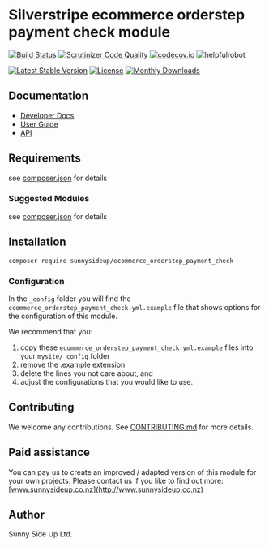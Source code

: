 # Silverstripe ecommerce orderstep payment check module
[![Build Status](https://travis-ci.org/sunnysideup/silverstripe-ecommerce_orderstep_payment_check.svg?branch=master)](https://travis-ci.org/sunnysideup/silverstripe-ecommerce_orderstep_payment_check)
[![Scrutinizer Code Quality](https://scrutinizer-ci.com/g/sunnysideup/silverstripe-ecommerce_orderstep_payment_check/badges/quality-score.png?b=master)](https://scrutinizer-ci.com/g/sunnysideup/silverstripe-ecommerce_orderstep_payment_check/?branch=master)
[![codecov.io](https://codecov.io/github/sunnysideup/silverstripe-ecommerce_orderstep_payment_check/coverage.svg?branch=master)](https://codecov.io/github/sunnysideup/silverstripe-ecommerce_orderstep_payment_check?branch=master)
![helpfulrobot](https://helpfulrobot.io/sunnysideup/ecommerce_orderstep_payment_check/badge)

[![Latest Stable Version](https://poser.pugx.org/sunnysideup/ecommerce_orderstep_payment_check/version)](https://packagist.org/packages/sunnysideup/ecommerce_orderstep_payment_check)
[![License](https://poser.pugx.org/sunnysideup/ecommerce_orderstep_payment_check/license)](https://packagist.org/packages/sunnysideup/ecommerce_orderstep_payment_check)
[![Monthly Downloads](https://poser.pugx.org/sunnysideup/ecommerce_orderstep_payment_check/d/monthly)](https://packagist.org/packages/sunnysideup/ecommerce_orderstep_payment_check)


## Documentation



 * [Developer Docs](docs/en/INDEX.md)
 * [User Guide](docs/en/userguide.md)
 * [API](http://ssmods.com/apis/ecommerce_orderstep_payment_check/docs/en/api/)

## Requirements



see [composer.json](composer.json) for details

### Suggested Modules



see [composer.json](composer.json) for details


## Installation


```
composer require sunnysideup/ecommerce_orderstep_payment_check
```

### Configuration



In the `_config` folder you will find the `ecommerce_orderstep_payment_check.yml.example`
file that shows options for the configuration of this module.

We recommend that you:

  1. copy these `ecommerce_orderstep_payment_check.yml.example` files into your
`mysite/_config` folder
  2. remove the .example extension
  3. delete the lines you not care about, and
  4. adjust the configurations that you would like to use.


## Contributing



We welcome any contributions. See [CONTRIBUTING.md](CONTRIBUTING.md) for more details.

## Paid assistance



You can pay us to create an improved / adapted version of this module for your own projects.  Please contact us if you like to find out more: [www.sunnysideup.co.nz](http://www.sunnysideup.co.nz)

## Author



Sunny Side Up Ltd.
